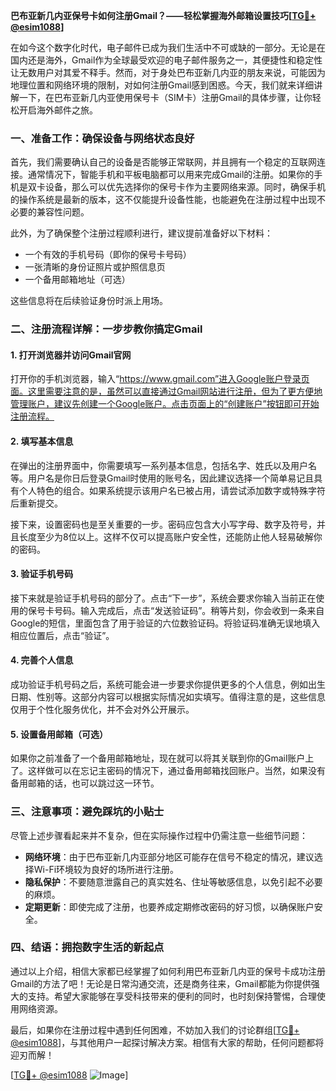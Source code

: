 **巴布亚新几内亚保号卡如何注册Gmail？——轻松掌握海外邮箱设置技巧[[TG💪+ @esim1088](https://t.me/s/esim1088)]**

在如今这个数字化时代，电子邮件已成为我们生活中不可或缺的一部分。无论是在国内还是海外，Gmail作为全球最受欢迎的电子邮件服务之一，其便捷性和稳定性让无数用户对其爱不释手。然而，对于身处巴布亚新几内亚的朋友来说，可能因为地理位置和网络环境的限制，对如何注册Gmail感到困惑。今天，我们就来详细讲解一下，在巴布亚新几内亚使用保号卡（SIM卡）注册Gmail的具体步骤，让你轻松开启海外邮件之旅。

### 一、准备工作：确保设备与网络状态良好

首先，我们需要确认自己的设备是否能够正常联网，并且拥有一个稳定的互联网连接。通常情况下，智能手机和平板电脑都可以用来完成Gmail的注册。如果你的手机是双卡设备，那么可以优先选择你的保号卡作为主要网络来源。同时，确保手机的操作系统是最新的版本，这不仅能提升设备性能，也能避免在注册过程中出现不必要的兼容性问题。

此外，为了确保整个注册过程顺利进行，建议提前准备好以下材料：
- 一个有效的手机号码（即你的保号卡号码）
- 一张清晰的身份证照片或护照信息页
- 一个备用邮箱地址（可选）

这些信息将在后续验证身份时派上用场。

### 二、注册流程详解：一步步教你搞定Gmail

#### 1. 打开浏览器并访问Gmail官网

打开你的手机浏览器，输入“https://www.gmail.com”进入Google账户登录页面。这里需要注意的是，虽然可以直接通过Gmail网站进行注册，但为了更方便地管理账户，建议先创建一个Google账户。点击页面上的“创建账户”按钮即可开始注册流程。

#### 2. 填写基本信息

在弹出的注册界面中，你需要填写一系列基本信息，包括名字、姓氏以及用户名等。用户名是你日后登录Gmail时使用的账号名，因此建议选择一个简单易记且具有个人特色的组合。如果系统提示该用户名已被占用，请尝试添加数字或特殊字符后重新提交。

接下来，设置密码也是至关重要的一步。密码应包含大小写字母、数字及符号，并且长度至少为8位以上。这样不仅可以提高账户安全性，还能防止他人轻易破解你的密码。

#### 3. 验证手机号码

接下来就是验证手机号码的部分了。点击“下一步”，系统会要求你输入当前正在使用的保号卡号码。输入完成后，点击“发送验证码”。稍等片刻，你会收到一条来自Google的短信，里面包含了用于验证的六位数验证码。将验证码准确无误地填入相应位置后，点击“验证”。

#### 4. 完善个人信息

成功验证手机号码之后，系统可能会进一步要求你提供更多的个人信息，例如出生日期、性别等。这部分内容可以根据实际情况如实填写。值得注意的是，这些信息仅用于个性化服务优化，并不会对外公开展示。

#### 5. 设置备用邮箱（可选）

如果你之前准备了一个备用邮箱地址，现在就可以将其关联到你的Gmail账户上了。这样做可以在忘记主密码的情况下，通过备用邮箱找回账户。当然，如果没有备用邮箱的话，也可以跳过这一环节。

### 三、注意事项：避免踩坑的小贴士

尽管上述步骤看起来并不复杂，但在实际操作过程中仍需注意一些细节问题：

- **网络环境**：由于巴布亚新几内亚部分地区可能存在信号不稳定的情况，建议选择Wi-Fi环境较为良好的场所进行注册。
- **隐私保护**：不要随意泄露自己的真实姓名、住址等敏感信息，以免引起不必要的麻烦。
- **定期更新**：即使完成了注册，也要养成定期修改密码的好习惯，以确保账户安全。

### 四、结语：拥抱数字生活的新起点

通过以上介绍，相信大家都已经掌握了如何利用巴布亚新几内亚的保号卡成功注册Gmail的方法了吧！无论是日常沟通交流，还是商务往来，Gmail都能为你提供强大的支持。希望大家能够在享受科技带来的便利的同时，也时刻保持警惕，合理使用网络资源。

最后，如果你在注册过程中遇到任何困难，不妨加入我们的讨论群组[[TG💪+ @esim1088](https://t.me/s/esim1088)]，与其他用户一起探讨解决方案。相信有大家的帮助，任何问题都将迎刃而解！

[[TG💪+ @esim1088](https://t.me/s/esim1088) ![Image](https://i.postimg.cc/4NQfJmqS/Snipaste-2025-05-13-00-14-12.png)]